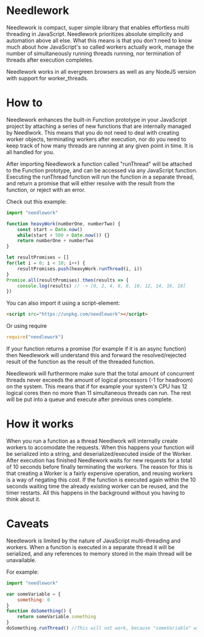 # Needlework
Needlework is compact, super simple library that enables effortless multi threading in JavaScript. Needlework prioritizes absolute simplicity and automation above all else. What this means is that you don't need to know much about how JavaScript's so called workers actually work, manage the number of simultaneously running threads running, nor termination of threads after execution completes.

Needlework works in all evergreen browsers as well as any NodeJS version with support for worker_threads.

# How to
Needlework enhances the built-in Function prototype in your JavaScript project by attaching a series of new functions that are internally managed by Needlwork. This means that you do not need to deal with creating worker objects, terminating workers after execution, nor do you need to keep track of how many threads are running at any given point in time. It is all handled for you. 

After importing Needlework a function called "runThread" will be attached to the Function prototype, and can be accessed via any JavaScript function. Executing the runThread function will run the function in a separate thread, and return a promise that will either resolve with the result from the function, or reject with an error.

Check out this example:
```javascript
import "needlework"

function heavyWork(numberOne, numberTwo) {
    const start = Date.now()
    while(start + 500 > Date.now()) {}
    return numberOne + numberTwo
}

let resultPromises = []
for(let i = 0; i < 10; i++) {
    resultPromises.push(heavyWork.runThread(i, i))
}
Promise.all(resultPromises).then(results => {
    console.log(results) // -> [0, 2, 4, 6, 8, 10, 12, 14, 16, 18]
})
```

You can also import it using a script-element:
```html
<script src="https://unpkg.com/needlework"></script>
```

Or using require
```javascript
require("needlework")
```

If your function returns a promise (for example if it is an async function) then Needlework will understand this and forward the resolved/rejected result of the function as the result of the threaded function.

Needlework will furthermore make sure that the total amount of concurrent threads never exceeds the amount of logical processors (-1 for headroom) on the system. This means that if for example your system's CPU has 12 logical cores then no more than 11 simultaneous threads can run. The rest will be put into a queue and execute after previous ones complete. 

# How it works
When you run a function as a thread Needlwork will internally create workers to accomodate the requests. When this happens your function will be serialized into a string, and deserialized/executed inside of the Worker. After execution has finished Needlework waits for new requests for a total of 10 seconds before finally terminating the workers. The reason for this is that creating a Worker is a fairly expensive operation, and reusing workers is a way of negating this cost. If the function is executed again within the 10 seconds waiting time the already existing worker can be reused, and the timer restarts. All this happens in the background without you having to think about it.

# Caveats
Needlework is limited by the nature of JavaScript multi-threading and workers. When a function is executed in a separate thread it will be serialized, and any references to memory stored in the main thread will be unavailable. 

For example:

```javascript
import "needlework"

var someVariable = {
    something: 0
}
function doSomething() {
    return someVariable.something 
}
doSomething.runThread() //This will not work, because "someVariable" will be undefined in the new thread.
```
